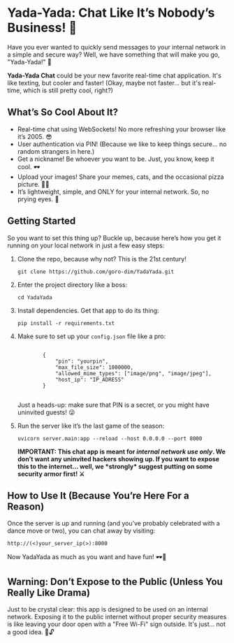 <body>

   # Yada-Yada: Chat Like It’s Nobody’s Business! 💬

   <p>Have you ever wanted to quickly send messages to your internal network in a simple and secure way? Well, we have something that will make you go, "Yada-Yada!" 🤖</p>

 <p><strong>Yada-Yada Chat</strong> could be your new favorite real-time chat application. It's like texting, but cooler and faster! (Okay, maybe not faster... but it's real-time, which is still pretty cool, right?)</p>

   <h2>What’s So Cool About It?</h2>
    <ul>
        <li>Real-time chat using WebSockets! No more refreshing your browser like it’s 2005. 😎</li>
        <li>User authentication via PIN! (Because we like to keep things secure... no random strangers in here.)</li>
        <li>Get a nickname! Be whoever you want to be. Just, you know, keep it cool. 🕶️</li>
        <li>Upload your images! Share your memes, cats, and the occasional pizza picture. 🍕📸</li>
        <li>It’s lightweight, simple, and ONLY for your internal network. So, no prying eyes. 🛑</li>
    </ul>

 <h2>Getting Started</h2>
    <p>So you want to set this thing up? Buckle up, because here’s how you get it running on your local network in just a few easy steps:</p>

   <ol>
        <li>Clone the repo, because why not? This is the 21st century!</li>
        <pre><code>git clone https://github.com/goro-dim/YadaYada.git</code></pre>
                <li>Enter the project directory like a boss:</li>
        <pre><code>cd YadaYada</code></pre>
        <li>Install dependencies. Get that app to do its thing:</li>
        <pre><code>pip install -r requirements.txt</code></pre>

   <li>Make sure to set up your <code>config.json</code> file like a pro:</li>
        <pre><code>
        {
            "pin": "yourpin", 
            "max_file_size": 1000000, 
            "allowed_mime_types": ["image/png", "image/jpeg"],
            "host_ip": "IP_ADRESS"
        }
        </code></pre>
        <p>Just a heads-up: make sure that PIN is a secret, or you might have uninvited guests! 😜</p>
     <li>Run the server like it’s the last game of the season:</li>
        <pre><code>uvicorn server.main:app --reload --host 0.0.0.0 --port 8000</code></pre>
        <p><strong>IMPORTANT: This chat app is meant for <em>internal network use only</em>. We don’t want any uninvited hackers showing up. If you want to expose this to the internet... well, we *strongly* suggest putting on some security armor first! ⚔️</strong></p>
    </ol>

   <h2>How to Use It (Because You’re Here For a Reason)</h2>
    <p>Once the server is up and running (and you’ve probably celebrated with a dance move or two), you can chat away by visiting:</p>
    <pre><code>http://(<)your_server_ip(>):8000</code></pre>

   <p>Now YadaYada as much as you want and have fun! 🕶️💬</p>

   <h2>Warning: Don’t Expose to the Public (Unless You Really Like Drama)</h2>
    <p>Just to be crystal clear: this app is designed to be used on an internal network. Exposing it to the public internet without proper security measures is like leaving your door open with a "Free Wi-Fi" sign outside. It's just... not a good idea. 🚪🔓</p>


</body>
